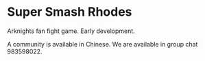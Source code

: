 # Super Smash Rhodes
 
Arknights fan fight game. Early development.

A community is available in Chinese. We are available in group chat 983598022.